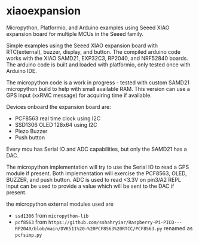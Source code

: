 # xiaoexpansion
Micropython, Platformio, and Arduino examples using Seeed XIAO expansion board for multiple MCUs in the Seeed family.  

Simple examples using the Seeed XIAO expansion board with RTC(external), buzzer, display, and button.  The compiled arduino code works with the XIAO SAMD21, EXP32C3, RP2040, and NRF52840 boards.
The arduino code is built and loaded with platformio, only tested once with Arduino IDE.  

The micropython code is a work in progress - tested with custom SAMD21 micropython build to help with small available RAM.  This version can use a GPS input (xxRMC message) for acquiring time if available.

Devices onboard the expansion board are:

- PCF8563 real time clock using I2C
- SSD1306 OLED 128x64 using I2C
- Piezo Buzzer
- Push button

Every mcu has Serial IO and ADC capabilities, but only the SAMD21 has a DAC. 

The micropython implementation will try to use the Serial IO to read a GPS module if present. Both implementation will exercise the PCF8563, OLED, BUZZER, and push button.  ADC is used to read <3.3V on pin3/A2 REPL input can be used to provide a value which will be sent to the DAC if present.

the micropython external modules used are

- `ssd1306` from `micropython-lib`
- `pcf8563` from `https://github.com/sshahryiar/Raspberry-Pi-PICO---RP2040/blob/main/DVK511%20-%20PCF8563%20RTCC/PCF8563.py` renamed as `pcfsimp.py`
